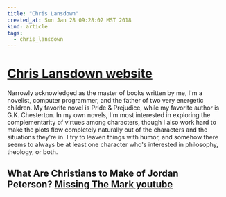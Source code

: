 ```yaml
---
title: "Chris Lansdown"
created_at: Sun Jan 28 09:28:02 MST 2018
kind: article
tags:
  - chris_lansdown
---
```


<h1>
  <a href="http://www.chrislansdown.com/" target="_blank">Chris Lansdown website</a>
</h1>

Narrowly acknowledged as the master of books written by me, I'm a
novelist, computer programmer, and the father of two very energetic
children. My favorite novel is Pride & Prejudice, while my favorite
author is G.K. Chesterton. In my own novels, I'm most interested in
exploring the complementarity of virtues among characters, though I
also work hard to make the plots flow completely naturally out of the
characters and the situations they're in. I try to leaven things with
humor, and somehow there seems to always be at least one character who's
interested in philosophy, theology, or both.

<h2>
  What Are Christians to Make of Jordan Peterson?
  <a href="https://www.youtube.com/watch?v=IT_iyaG3phM" target="_blank">Missing The Mark youtube</a>
</h2>

<!--
html boilerplate
<a href="" target="_blank"></a>
<a name=""></a>
<img src="" width="400px">
<ul>
  <li></li>
</ul>
<pre>
</pre>
<p style="margin-bottom: 2em;"></p>
<hr style="border: 0; height: 3px; background: #333; background-image: linear-gradient(to right, #ccc, #333, #ccc);">
<pre><code>
</code></pre>
<math xmlns='http://www.w3.org/1998/Math/MathML' display='block'>
</math>
-->
